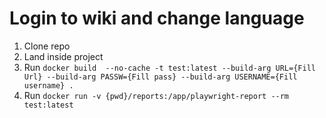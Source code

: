 # Login to wiki and change language


1. Clone repo 
2. Land inside project
3. Run ```docker build  --no-cache -t test:latest --build-arg URL={Fill Url} --build-arg PASSW={Fill pass} --build-arg USERNAME={Fill username} . ```
4. Run ```docker run -v {pwd}/reports:/app/playwright-report --rm test:latest```